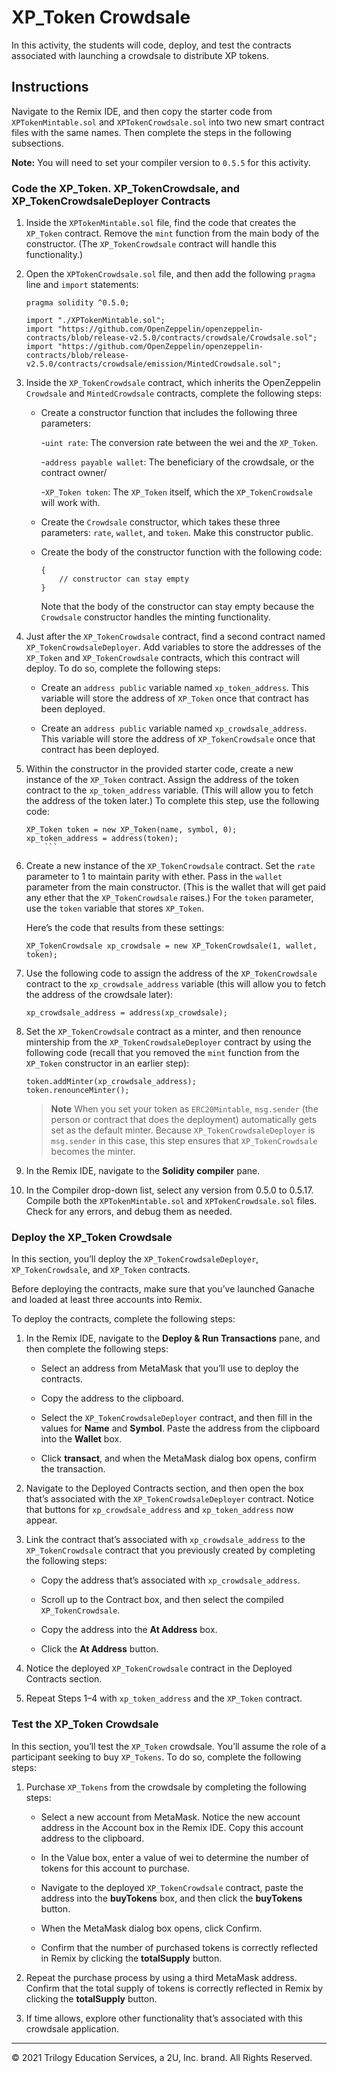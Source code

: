 # XP_Token Crowdsale 

In this activity, the students will code, deploy, and test the contracts associated with launching a crowdsale to distribute XP tokens.

## Instructions

Navigate to the Remix IDE, and then copy the starter code from `XPTokenMintable.sol` and `XPTokenCrowdsale.sol` into two new smart contract files with the same names. Then complete the steps in the following subsections.

**Note:** You will need to set your compiler version to `0.5.5` for this activity.

### Code the XP_Token. XP_TokenCrowdsale, and XP_TokenCrowdsaleDeployer Contracts

1. Inside the `XPTokenMintable.sol` file, find the code that creates the `XP_Token` contract. Remove the `mint` function from the main body of the constructor. (The `XP_TokenCrowdsale` contract will handle this functionality.)

2. Open the `XPTokenCrowdsale.sol` file, and then add the following `pragma` line and `import` statements:

    ```solidity
    pragma solidity ^0.5.0;

    import "./XPTokenMintable.sol";
    import "https://github.com/OpenZeppelin/openzeppelin-contracts/blob/release-v2.5.0/contracts/crowdsale/Crowdsale.sol";
    import "https://github.com/OpenZeppelin/openzeppelin-contracts/blob/release-v2.5.0/contracts/crowdsale/emission/MintedCrowdsale.sol";
    ```

3. Inside the `XP_TokenCrowdsale` contract, which inherits the OpenZeppelin `Crowdsale` and `MintedCrowdsale` contracts, complete the following steps:

    * Create a constructor function that includes the following three parameters:

      -`uint rate`: The conversion rate between the wei and the `XP_Token`.

      -`address payable wallet`: The beneficiary of the crowdsale, or the contract owner/

      -`XP_Token token`: The `XP_Token` itself, which the `XP_TokenCrowdsale` will work with.

    * Create the `Crowdsale` constructor, which takes these three parameters: `rate`, `wallet`, and `token`. Make this constructor public.

    * Create the body of the constructor function with the following code:

      ```solidity
      {
          // constructor can stay empty
      }
      ```

      Note that the body of the constructor can stay empty because the `Crowdsale` constructor handles the minting functionality.

4. Just after the `XP_TokenCrowdsale` contract, find a second contract named `XP_TokenCrowdsaleDeployer`. Add variables to store the addresses of the `XP_Token` and `XP_TokenCrowdsale` contracts, which this contract will deploy. To do so, complete the following steps:

    * Create an `address public` variable named `xp_token_address`. This variable will store the address of `XP_Token` once that contract has been deployed.

    * Create an `address public` variable named `xp_crowdsale_address`. This variable will store the address of `XP_TokenCrowdsale` once that contract has been deployed.

5.  Within the constructor in the provided starter code, create a new instance of the `XP_Token` contract. Assign the address of the token contract to the `xp_token_address` variable. (This will allow you to fetch the address of the token later.) To complete this step, use the following code: 


    ```solidity
    XP_Token token = new XP_Token(name, symbol, 0);
    xp_token_address = address(token);
        ```

6. Create a new instance of the `XP_TokenCrowdsale` contract. Set the `rate` parameter to 1 to maintain parity with ether.
  Pass in the `wallet` parameter from the main constructor. (This is the wallet that will get paid any ether that the `XP_TokenCrowdsale` raises.) For the `token` parameter, use the `token` variable that stores `XP_Token`.

    Here’s the code that results from these settings:

    ```solidity
    XP_TokenCrowdsale xp_crowdsale = new XP_TokenCrowdsale(1, wallet, token);
    ```

7. Use the following code to assign the address of the `XP_TokenCrowdsale` contract to the `xp_crowdsale_address` variable (this will allow you to fetch the address of the crowdsale later):

     ```solidity
     xp_crowdsale_address = address(xp_crowdsale);
     ```

8. Set the `XP_TokenCrowdsale` contract as a minter, and then renounce mintership from the `XP_TokenCrowdsaleDeployer` contract by using the following code (recall that you removed the `mint` function from the `XP_Token` constructor in an earlier step):

    ```solidity
    token.addMinter(xp_crowdsale_address);
    token.renounceMinter();
    ```

    > **Note** When you set your token as `ERC20Mintable`, `msg.sender` (the person or contract that does the deployment) automatically gets set as the default minter. Because `XP_TokenCrowdsaleDeployer` is `msg.sender` in this case, this step ensures that `XP_TokenCrowdsale` becomes the minter.

9. In the Remix IDE, navigate to the **Solidity compiler** pane.

10. In the Compiler drop-down list, select any version from 0.5.0 to 0.5.17. Compile both the `XPTokenMintable.sol` and `XPTokenCrowdsale.sol` files. Check for any errors, and debug them as needed.

### Deploy the XP_Token Crowdsale

In this section, you’ll deploy the `XP_TokenCrowdsaleDeployer`, `XP_TokenCrowdsale`, and `XP_Token` contracts.

Before deploying the contracts, make sure that you’ve launched Ganache and loaded at least three accounts into Remix.

To deploy the contracts, complete the following steps:

1. In the Remix IDE, navigate to the **Deploy & Run Transactions** pane, and then complete the following steps:

    * Select an address from MetaMask that you’ll use to deploy the contracts.

    * Copy the address to the clipboard.

    * Select the `XP_TokenCrowdsaleDeployer` contract, and then fill in the values for **Name** and **Symbol**. Paste the address from the clipboard into the **Wallet** box.

    * Click **transact**, and when the MetaMask dialog box opens, confirm the transaction.

2. Navigate to the Deployed Contracts section, and then open the box that’s associated with the `XP_TokenCrowdsaleDeployer` contract. Notice that buttons for `xp_crowdsale_address` and `xp_token_address` now appear.

3. Link the contract that’s associated with `xp_crowdsale_address` to the `XP_TokenCrowdsale` contract that you previously created by completing the following steps:

    * Copy the address that’s associated with `xp_crowdsale_address`.

    * Scroll up to the Contract box, and then select the compiled `XP_TokenCrowdsale`.

    * Copy the address into the **At Address** box.

    * Click the **At Address** button.

4. Notice the deployed `XP_TokenCrowdsale` contract in the Deployed Contracts section.

5. Repeat Steps 1&ndash;4 with `xp_token_address` and the `XP_Token` contract.

### Test the XP_Token Crowdsale

In this section, you’ll test the `XP_Token` crowdsale. You’ll assume the role of a participant seeking to buy `XP_Tokens`. To do so, complete the following steps:

1. Purchase `XP_Tokens` from the crowdsale by completing the following steps:

    * Select a new account from MetaMask. Notice the new account address in the Account box in the Remix IDE. Copy this account address to the clipboard.

    * In the Value box, enter a value of wei to determine the number of tokens for this account to purchase.

    * Navigate to the deployed `XP_TokenCrowdsale` contract, paste the address into the **buyTokens** box, and then click the **buyTokens** button.

    * When the MetaMask dialog box opens, click Confirm.

    * Confirm that the number of purchased tokens is correctly reflected in Remix by clicking the **totalSupply** button.

2. Repeat the purchase process by using a third MetaMask address. Confirm that the total supply of tokens is correctly reflected in Remix by clicking the **totalSupply** button.

3. If time allows, explore other functionality that’s associated with this crowdsale application.

---

© 2021 Trilogy Education Services, a 2U, Inc. brand. All Rights Reserved.
